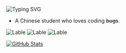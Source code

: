 ![Typing SVG](https://readme-typing-svg.herokuapp.com?size=24&color=00A0FF&lines=Hi+there!+Nice+to+meet+you.;I+am+leasses.)

- A Chinese student who loves coding ~~bugs~~.


![Lable](https://img.shields.io/badge/Learning-Android-orange)
![Lable](https://img.shields.io/badge/Speaking-Chinese-blue)
![Lable](https://img.shields.io/badge/Speaking-BaseEnglish-blue)


[![GitHub Stats](https://github-readme-stats.vercel.app/api?username=leasses&theme=tokyonight&show_icons=true)](https://github.com/leasses)

<!---
leasses/leasses is a ✨ special ✨ repository because its `README.md` (this file) appears on your GitHub profile.
You can click the Preview link to take a look at your changes.
--->
